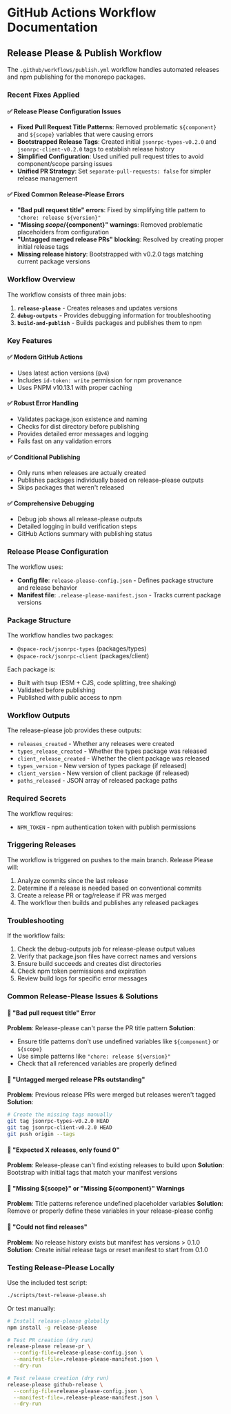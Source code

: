 # GitHub Actions Workflow Documentation

## Release Please & Publish Workflow

The `.github/workflows/publish.yml` workflow handles automated releases and npm publishing for the monorepo packages.

### Recent Fixes Applied

#### ✅ **Release Please Configuration Issues**

- **Fixed Pull Request Title Patterns**: Removed problematic `${component}` and `${scope}` variables that were causing errors
- **Bootstrapped Release Tags**: Created initial `jsonrpc-types-v0.2.0` and `jsonrpc-client-v0.2.0` tags to establish release history
- **Simplified Configuration**: Used unified pull request titles to avoid component/scope parsing issues
- **Unified PR Strategy**: Set `separate-pull-requests: false` for simpler release management

#### ✅ **Fixed Common Release-Please Errors**

- **"Bad pull request title" errors**: Fixed by simplifying title pattern to `"chore: release ${version}"`
- **"Missing ${scope}/${component}" warnings**: Removed problematic placeholders from configuration
- **"Untagged merged release PRs" blocking**: Resolved by creating proper initial release tags
- **Missing release history**: Bootstrapped with v0.2.0 tags matching current package versions

### Workflow Overview

The workflow consists of three main jobs:

1. **`release-please`** - Creates releases and updates versions
2. **`debug-outputs`** - Provides debugging information for troubleshooting
3. **`build-and-publish`** - Builds packages and publishes them to npm

### Key Features

#### ✅ Modern GitHub Actions

- Uses latest action versions (`@v4`)
- Includes `id-token: write` permission for npm provenance
- Uses PNPM v10.13.1 with proper caching

#### ✅ Robust Error Handling

- Validates package.json existence and naming
- Checks for dist directory before publishing
- Provides detailed error messages and logging
- Fails fast on any validation errors

#### ✅ Conditional Publishing

- Only runs when releases are actually created
- Publishes packages individually based on release-please outputs
- Skips packages that weren't released

#### ✅ Comprehensive Debugging

- Debug job shows all release-please outputs
- Detailed logging in build verification steps
- GitHub Actions summary with publishing status

### Release Please Configuration

The workflow uses:

- **Config file**: `release-please-config.json` - Defines package structure and release behavior
- **Manifest file**: `.release-please-manifest.json` - Tracks current package versions

### Package Structure

The workflow handles two packages:

- `@space-rock/jsonrpc-types` (packages/types)
- `@space-rock/jsonrpc-client` (packages/client)

Each package is:

- Built with tsup (ESM + CJS, code splitting, tree shaking)
- Validated before publishing
- Published with public access to npm

### Workflow Outputs

The release-please job provides these outputs:

- `releases_created` - Whether any releases were created
- `types_release_created` - Whether the types package was released
- `client_release_created` - Whether the client package was released
- `types_version` - New version of types package (if released)
- `client_version` - New version of client package (if released)
- `paths_released` - JSON array of released package paths

### Required Secrets

The workflow requires:

- `NPM_TOKEN` - npm authentication token with publish permissions

### Triggering Releases

The workflow is triggered on pushes to the main branch. Release Please will:

1. Analyze commits since the last release
2. Determine if a release is needed based on conventional commits
3. Create a release PR or tag/release if PR was merged
4. The workflow then builds and publishes any released packages

### Troubleshooting

If the workflow fails:

1. Check the debug-outputs job for release-please output values
2. Verify that package.json files have correct names and versions
3. Ensure build succeeds and creates dist directories
4. Check npm token permissions and expiration
5. Review build logs for specific error messages

### Common Release-Please Issues & Solutions

#### 🚨 "Bad pull request title" Error

**Problem**: Release-please can't parse the PR title pattern
**Solution**:

- Ensure title patterns don't use undefined variables like `${component}` or `${scope}`
- Use simple patterns like `"chore: release ${version}"`
- Check that all referenced variables are properly defined

#### 🚨 "Untagged merged release PRs outstanding"

**Problem**: Previous release PRs were merged but releases weren't tagged
**Solution**:

```bash
# Create the missing tags manually
git tag jsonrpc-types-v0.2.0 HEAD
git tag jsonrpc-client-v0.2.0 HEAD
git push origin --tags
```

#### 🚨 "Expected X releases, only found 0"

**Problem**: Release-please can't find existing releases to build upon
**Solution**: Bootstrap with initial tags that match your manifest versions

#### 🚨 "Missing ${scope}" or "Missing ${component}" Warnings

**Problem**: Title patterns reference undefined placeholder variables
**Solution**: Remove or properly define these variables in your release-please config

#### 🚨 "Could not find releases"

**Problem**: No release history exists but manifest has versions > 0.1.0
**Solution**: Create initial release tags or reset manifest to start from 0.1.0

### Testing Release-Please Locally

Use the included test script:

```bash
./scripts/test-release-please.sh
```

Or test manually:

```bash
# Install release-please globally
npm install -g release-please

# Test PR creation (dry run)
release-please release-pr \
  --config-file=release-please-config.json \
  --manifest-file=.release-please-manifest.json \
  --dry-run

# Test release creation (dry run)
release-please github-release \
  --config-file=release-please-config.json \
  --manifest-file=.release-please-manifest.json \
  --dry-run
```
